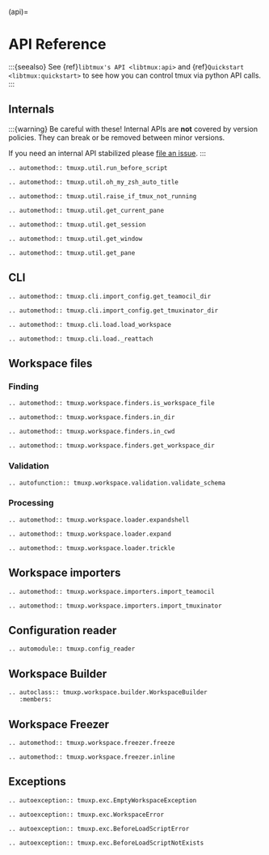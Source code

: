 (api)=

# API Reference

:::{seealso}
See {ref}`libtmux's API <libtmux:api>` and {ref}`Quickstart <libtmux:quickstart>` to see how you can control
tmux via python API calls.
:::

## Internals

:::{warning}
Be careful with these! Internal APIs are **not** covered by version policies. They can break or be removed between minor versions.

If you need an internal API stabilized please [file an issue](https://github.com/tmux-python/tmuxp/issues).
:::

```{eval-rst}
.. automethod:: tmuxp.util.run_before_script
```

```{eval-rst}
.. automethod:: tmuxp.util.oh_my_zsh_auto_title
```

```{eval-rst}
.. automethod:: tmuxp.util.raise_if_tmux_not_running
```

```{eval-rst}
.. automethod:: tmuxp.util.get_current_pane
```

```{eval-rst}
.. automethod:: tmuxp.util.get_session
```

```{eval-rst}
.. automethod:: tmuxp.util.get_window
```

```{eval-rst}
.. automethod:: tmuxp.util.get_pane
```

## CLI

```{eval-rst}
.. automethod:: tmuxp.cli.import_config.get_teamocil_dir
```

```{eval-rst}
.. automethod:: tmuxp.cli.import_config.get_tmuxinator_dir
```

```{eval-rst}
.. automethod:: tmuxp.cli.load.load_workspace
```

```{eval-rst}
.. automethod:: tmuxp.cli.load._reattach
```

## Workspace files

### Finding

```{eval-rst}
.. automethod:: tmuxp.workspace.finders.is_workspace_file
```

```{eval-rst}
.. automethod:: tmuxp.workspace.finders.in_dir
```

```{eval-rst}
.. automethod:: tmuxp.workspace.finders.in_cwd
```

```{eval-rst}
.. automethod:: tmuxp.workspace.finders.get_workspace_dir
```

### Validation

```{eval-rst}
.. autofunction:: tmuxp.workspace.validation.validate_schema
```

### Processing

```{eval-rst}
.. automethod:: tmuxp.workspace.loader.expandshell
```

```{eval-rst}
.. automethod:: tmuxp.workspace.loader.expand
```

```{eval-rst}
.. automethod:: tmuxp.workspace.loader.trickle
```

## Workspace importers

```{eval-rst}
.. automethod:: tmuxp.workspace.importers.import_teamocil
```

```{eval-rst}
.. automethod:: tmuxp.workspace.importers.import_tmuxinator
```

## Configuration reader

```{eval-rst}
.. automodule:: tmuxp.config_reader
```

## Workspace Builder

```{eval-rst}
.. autoclass:: tmuxp.workspace.builder.WorkspaceBuilder
   :members:
```

## Workspace Freezer

```{eval-rst}
.. automethod:: tmuxp.workspace.freezer.freeze
```

```{eval-rst}
.. automethod:: tmuxp.workspace.freezer.inline
```

## Exceptions

```{eval-rst}
.. autoexception:: tmuxp.exc.EmptyWorkspaceException
```

```{eval-rst}
.. autoexception:: tmuxp.exc.WorkspaceError
```

```{eval-rst}
.. autoexception:: tmuxp.exc.BeforeLoadScriptError
```

```{eval-rst}
.. autoexception:: tmuxp.exc.BeforeLoadScriptNotExists
```

